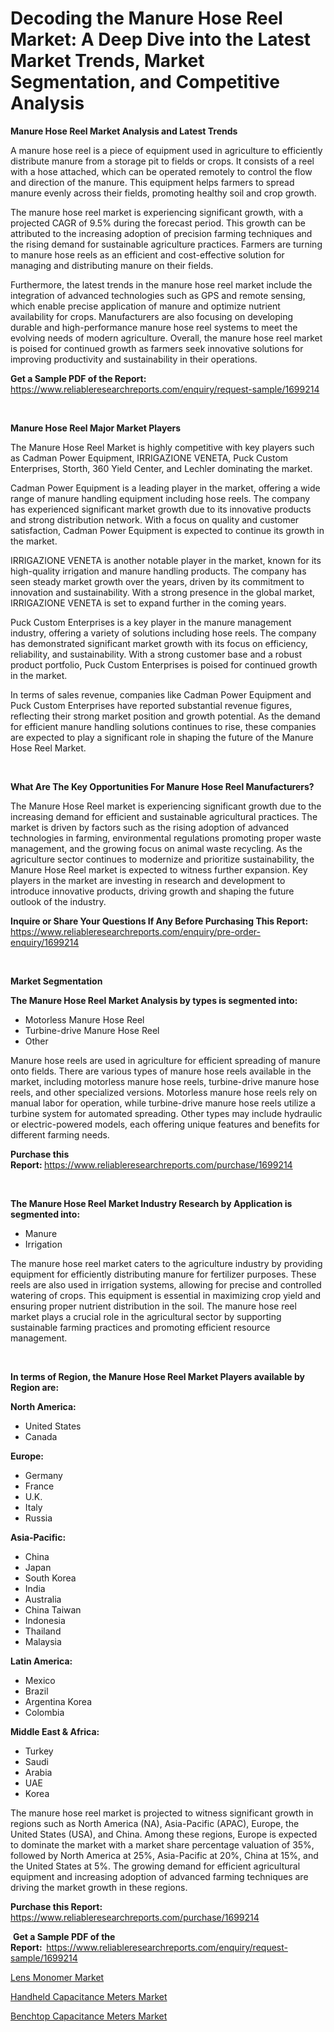 <p><h1>Decoding the Manure Hose Reel Market: A Deep Dive into the Latest Market Trends, Market Segmentation, and Competitive Analysis</h1></p><p><strong>Manure Hose Reel Market Analysis and Latest Trends</strong></p>
<p><p>A manure hose reel is a piece of equipment used in agriculture to efficiently distribute manure from a storage pit to fields or crops. It consists of a reel with a hose attached, which can be operated remotely to control the flow and direction of the manure. This equipment helps farmers to spread manure evenly across their fields, promoting healthy soil and crop growth.</p><p>The manure hose reel market is experiencing significant growth, with a projected CAGR of 9.5% during the forecast period. This growth can be attributed to the increasing adoption of precision farming techniques and the rising demand for sustainable agriculture practices. Farmers are turning to manure hose reels as an efficient and cost-effective solution for managing and distributing manure on their fields.</p><p>Furthermore, the latest trends in the manure hose reel market include the integration of advanced technologies such as GPS and remote sensing, which enable precise application of manure and optimize nutrient availability for crops. Manufacturers are also focusing on developing durable and high-performance manure hose reel systems to meet the evolving needs of modern agriculture. Overall, the manure hose reel market is poised for continued growth as farmers seek innovative solutions for improving productivity and sustainability in their operations.</p></p>
<p><strong>Get a Sample PDF of the Report:&nbsp;</strong> <a href="https://www.reliableresearchreports.com/enquiry/request-sample/1699214">https://www.reliableresearchreports.com/enquiry/request-sample/1699214</a></p>
<p>&nbsp;</p>
<p><strong>Manure Hose Reel Major Market Players</strong></p>
<p><p>The Manure Hose Reel Market is highly competitive with key players such as Cadman Power Equipment, IRRIGAZIONE VENETA, Puck Custom Enterprises, Storth, 360 Yield Center, and Lechler dominating the market.</p><p>Cadman Power Equipment is a leading player in the market, offering a wide range of manure handling equipment including hose reels. The company has experienced significant market growth due to its innovative products and strong distribution network. With a focus on quality and customer satisfaction, Cadman Power Equipment is expected to continue its growth in the market.</p><p>IRRIGAZIONE VENETA is another notable player in the market, known for its high-quality irrigation and manure handling products. The company has seen steady market growth over the years, driven by its commitment to innovation and sustainability. With a strong presence in the global market, IRRIGAZIONE VENETA is set to expand further in the coming years.</p><p>Puck Custom Enterprises is a key player in the manure management industry, offering a variety of solutions including hose reels. The company has demonstrated significant market growth with its focus on efficiency, reliability, and sustainability. With a strong customer base and a robust product portfolio, Puck Custom Enterprises is poised for continued growth in the market.</p><p>In terms of sales revenue, companies like Cadman Power Equipment and Puck Custom Enterprises have reported substantial revenue figures, reflecting their strong market position and growth potential. As the demand for efficient manure handling solutions continues to rise, these companies are expected to play a significant role in shaping the future of the Manure Hose Reel Market.</p></p>
<p>&nbsp;</p>
<p><strong>What Are The Key Opportunities For Manure Hose Reel Manufacturers?</strong></p>
<p><p>The Manure Hose Reel market is experiencing significant growth due to the increasing demand for efficient and sustainable agricultural practices. The market is driven by factors such as the rising adoption of advanced technologies in farming, environmental regulations promoting proper waste management, and the growing focus on animal waste recycling. As the agriculture sector continues to modernize and prioritize sustainability, the Manure Hose Reel market is expected to witness further expansion. Key players in the market are investing in research and development to introduce innovative products, driving growth and shaping the future outlook of the industry.</p></p>
<p><strong>Inquire or Share Your Questions If Any Before Purchasing This Report:</strong> <a href="https://www.reliableresearchreports.com/enquiry/pre-order-enquiry/1699214">https://www.reliableresearchreports.com/enquiry/pre-order-enquiry/1699214</a></p>
<p>&nbsp;</p>
<p><strong>Market Segmentation</strong></p>
<p><strong>The Manure Hose Reel Market Analysis by types is segmented into:</strong></p>
<p><ul><li>Motorless Manure Hose Reel</li><li>Turbine-drive Manure Hose Reel</li><li>Other</li></ul></p>
<p><p>Manure hose reels are used in agriculture for efficient spreading of manure onto fields. There are various types of manure hose reels available in the market, including motorless manure hose reels, turbine-drive manure hose reels, and other specialized versions. Motorless manure hose reels rely on manual labor for operation, while turbine-drive manure hose reels utilize a turbine system for automated spreading. Other types may include hydraulic or electric-powered models, each offering unique features and benefits for different farming needs.</p></p>
<p><strong>Purchase this Report:&nbsp;</strong><a href="https://www.reliableresearchreports.com/purchase/1699214">https://www.reliableresearchreports.com/purchase/1699214</a></p>
<p>&nbsp;</p>
<p><strong>The Manure Hose Reel Market Industry Research by Application is segmented into:</strong></p>
<p><ul><li>Manure</li><li>Irrigation</li></ul></p>
<p><p>The manure hose reel market caters to the agriculture industry by providing equipment for efficiently distributing manure for fertilizer purposes. These reels are also used in irrigation systems, allowing for precise and controlled watering of crops. This equipment is essential in maximizing crop yield and ensuring proper nutrient distribution in the soil. The manure hose reel market plays a crucial role in the agricultural sector by supporting sustainable farming practices and promoting efficient resource management.</p></p>
<p>&nbsp;</p>
<p><strong>In terms of Region, the Manure Hose Reel Market Players available by Region are:</strong></p>
<p>
    <p> <strong> North America: </strong>
        <ul>
            <li>United States</li>
            <li>Canada</li>
        </ul>
        </p> 
    <p> <strong> Europe: </strong>
        <ul>
            <li>Germany</li>
            <li>France</li>
            <li>U.K.</li>
            <li>Italy</li>
            <li>Russia</li>
        </ul>
        </p> 
    <p> <strong> Asia-Pacific: </strong>
        <ul>
            <li>China</li>
            <li>Japan</li>
            <li>South Korea</li>
            <li>India</li>
            <li>Australia</li>
            <li>China Taiwan</li>
            <li>Indonesia</li>
            <li>Thailand</li>
            <li>Malaysia</li>
        </ul>
        </p> 
    <p> <strong> Latin America: </strong>
        <ul>
            <li>Mexico</li>
            <li>Brazil</li>
            <li>Argentina Korea</li>
            <li>Colombia</li>
        </ul>
        </p> 
    <p> <strong> Middle East & Africa: </strong>
        <ul>
            <li>Turkey</li>
            <li>Saudi</li>
            <li>Arabia</li>
            <li>UAE</li>
            <li>Korea</li>
        </ul>
    </p>
    </p>
<p><p>The manure hose reel market is projected to witness significant growth in regions such as North America (NA), Asia-Pacific (APAC), Europe, the United States (USA), and China. Among these regions, Europe is expected to dominate the market with a market share percentage valuation of 35%, followed by North America at 25%, Asia-Pacific at 20%, China at 15%, and the United States at 5%. The growing demand for efficient agricultural equipment and increasing adoption of advanced farming techniques are driving the market growth in these regions.</p></p>
<p><strong>Purchase this Report: </strong><a href="https://www.reliableresearchreports.com/purchase/1699214">https://www.reliableresearchreports.com/purchase/1699214</a></p>
<p>&nbsp;<strong>Get a Sample PDF of the Report:&nbsp;&nbsp;</strong><a href="https://www.reliableresearchreports.com/enquiry/request-sample/1699214">https://www.reliableresearchreports.com/enquiry/request-sample/1699214</a></p>
<p><strong></strong></p>
<p><p><a href="https://view.publitas.com/reportprime-1/lens-monomer-market-research-report-unlocks-analysis-on-the-market-financial-status-market-size-and-market-revenue-upto-2031/">Lens Monomer Market</a></p><p><a href="https://view.publitas.com/reportprime-1/handheld-capacitance-meters-market-size-2024-2031-global-industrial-analysis-key-geographical-regions-market-share-top-key-players-product-types-and-forecast-research-report/">Handheld Capacitance Meters Market</a></p><p><a href="https://view.publitas.com/reportprime-1/benchtop-capacitance-meters-market-with-the-goal-of-estimating-the-market-size-and-future-growth-potential-of-various-market-segments-based-on-component-applications-end-user-and-region/">Benchtop Capacitance Meters Market</a></p></p>